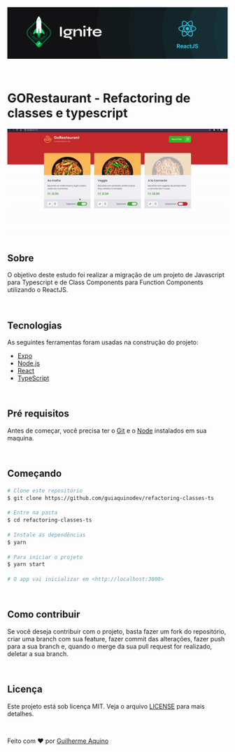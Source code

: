 <div align="center" id="top"> 
  <img src="./.github/ignite.png" alt="Refactoring de classes e typescript" />

&#xa0;

</div>

# GORestaurant - Refactoring de classes e typescript

 <p align="center">
 <img src="./.github/app-preview.gif" alt="Refactoring de classes e typescript" />
 </p>

## Sobre

O objetivo deste estudo foi realizar a migração de um projeto de Javascript para Typescript e de Class Components para Function Components utilizando o ReactJS.

&#xa0;

## Tecnologias

As seguintes ferramentas foram usadas na construção do projeto:

- [Expo](https://expo.io/)
- [Node.js](https://nodejs.org/en/)
- [React](https://pt-br.reactjs.org/)
- [TypeScript](https://www.typescriptlang.org/)

&#xa0;

## Pré requisitos

Antes de começar, você precisa ter o [Git](https://git-scm.com) e o [Node](https://nodejs.org/en/) instalados em sua maquina.

&#xa0;

## Começando

```bash
# Clone este repositório
$ git clone https://github.com/guiaquinodev/refactoring-classes-ts

# Entre na pasta
$ cd refactoring-classes-ts

# Instale as dependências
$ yarn

# Para iniciar o projeto
$ yarn start

# O app vai inicializar em <http://localhost:3000>
```

&#xa0;

## Como contribuir

Se você deseja contribuir com o projeto, basta fazer um fork do repositório, criar uma branch com sua feature, fazer commit das alterações, fazer push para a sua branch e, quando o merge da sua pull request for realizado, deletar a sua branch.

&#xa0;

## Licença

Este projeto está sob licença MIT. Veja o arquivo [LICENSE](LICENSE.md) para mais detalhes.

&#xa0;

Feito com :heart: por <a href="https://github.com/guiaquinodev" target="_blank">Guilherme Aquino</a>
